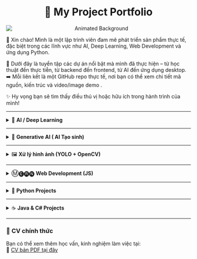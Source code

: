 <h1 align="center">💼 <strong>My Project Portfolio</strong></h1>
<div style="text-align: center;">
    <img src="https://github.com/HitDrama/Projects-Of-Nhan/blob/main/Witness%20the%20poster!%20Forged%20in%20exactly%203%20hours%20of%20intense%20creativity.gif" alt="Animated Background" style="max-width: 100%; height: auto; display: block; margin: 0 auto;">
</div>


👋 Xin chào! Mình là một lập trình viên đam mê phát triển sản phẩm thực tế, đặc biệt trong các lĩnh vực như AI, Deep Learning, Web Development và ứng dụng Python.

📌 Dưới đây là tuyển tập các dự án nổi bật mà mình đã thực hiện – từ học thuật đến thực tiễn, từ backend đến frontend, từ AI đến ứng dụng desktop.  
➡️ Mỗi liên kết là một GitHub repo thực tế, nơi bạn có thể xem chi tiết mã nguồn, kiến trúc và video/image demo .

✨ Hy vọng bạn sẽ tìm thấy điều thú vị hoặc hữu ích trong hành trình của mình!


---

<details>
  <summary>🤖 <strong>AI / Deep Learning</strong></summary>

- 🔬 [Dự đoán giá xe bằng ANN](https://github.com/HitDrama/Car-Price-Prediction-ANN)  
  _Dự đoán giá ô tô với mạng neural network nhiều tầng, dữ liệu thực từ bonbanh.com._

- 🍎 [Phát hiện bệnh trên cây táo (MobileNetV2)](https://github.com/HitDrama/Apple-Disease-MobileNetV2-)  
  _Phân loại bệnh cây bằng transfer learning trên mô hình nhẹ phù hợp cho mobile._


- 🔍 [Tìm kiếm ảnh tương tự với ResNet50](https://github.com/HitDrama/AI-Image-Classifier-with-ResNet50)  
  _Trích đặc trưng ảnh và tìm ảnh gần giống trong bộ dữ liệu lớn._

- 🔤 [Dự án dịch thật với finetune model mBART-Large-50 ](https://github.com/HitDrama/EN-VI-Translation-mBART-Large-50-Opus100)  
  _Dự án được tinh chỉnh dựa trên model mBART-Large-50 của Facebook ._

- ⚡ [Dự đoán tiêu thụ năng lượng bằng LSTM](https://github.com/HitDrama/Energy-Prediction-with-LSTM)  
  _Dự báo mức tiêu thụ điện năng theo thời gian với mạng nơ-ron hồi tiếp LSTM._

- 🗑️ [Dự án phân loạt rác 🗑️ với kiến trúc MobileNetV2](https://github.com/HitDrama/AI.TrashSort-MobileNetV2)</br>
  _Một hệ thống phân loại rác bằng AI sử dụng mô hình MobileNetV2 để tự động xác định và phân loại các loại chất thải khác nhau.._ 

</details>

---

<details>
  <summary>🤖 <strong>Generative AI ( AI Tạo sinh)</strong></summary>


-  🧠 [Sinh ảnh thời trang trắng đen bằng GAN](https://github.com/HitDrama/DCgan-Fashionmnist-Generator)  
  _GAN tự sinh ảnh thời trang từ ảnh trắng đen ._

-  🧠 [Sinh ảnh màu bằng DCGAN](https://github.com/HitDrama/DCGAN-with-CIFAR-10-Generating-Colorful-Images-from-Noise)  
  _GAN tự sinh ảnh màu với dataset CIFAR10 ._

-  💬 [chatbot-finetune-with-mistral-7b](https://github.com/HitDrama/chatbot-finetune-with-mistral-7b)</br>
  _Mô hình Mistral-7B (phát triển bởi Mistral AI) đã fine-tune cho chatbot, huấn luyện trên dataset tatsu-lab/alpaca (train[:500]) ._
 
-  💬 [Fine-Tuned-Chatbot-with-Qwen2-1.5B](https://github.com/HitDrama/Fine-Tuned-Chatbot-with-Qwen2-1.5B)</br>
  _A conversational AI chatbot fine-tuned from Qwen2-1.5B (by Qwen Team, Alibaba Cloud) using the tatsu-lab/alpaca dataset. Designed for natural, human-like dialogue ._

-  🤖 [AI-Chatbot-Flask](https://github.com/HitDrama/AI-Chatbot-Flask)</br>
  _A smart chatbot web app built with Flask, using Google Gemini API for real-time responses ._

-  ✍️ [seo-gemini-chatbot](https://github.com/HitDrama/seo-gemini-chatbot)</br>
  _Chatbot sinh bài viết SEO tự động sử dụng Gemini API 2.0-fast. Đơn giản, nhanh chóng, dễ dùng ._

</details>

---

<details>
  <summary>🖼️ <strong>Xử lý hình ảnh (YOLO + OpenCV)</strong></summary>

- 🚘 [Nhận diện biển số xe (OpenCV)](https://github.com/HitDrama/License-Plate-Recognition-with-OpenCV)  
  _Phát hiện vùng biển số xe và xử lý ảnh để nhận dạng ký tự._

- 📦 [Đếm xe ra/vào bằng YOLO](https://github.com/HitDrama/YoloVision-CarTrack)  
  _Kết hợp YOLO và line-crossing logic để đếm lượng xe trong video theo thời gian thực._

- 📦 [Xác thực sinh trắc học](https://github.com/HitDrama/CompuVision-Face-ID-with-DeepFace-FaceMesh)  
  _Xác thực sinh trắc học với DeepFace và Google FaceMesh._
</details>

---

<details>
  <summary>Ⓜ️🅔🅡🅝 <strong>Web Development (JS)</strong></summary>
  
- 📚 [BachHoaIT-Clone-MERN](https://github.com/HitDrama/BachHoaIT-Clone-MERN)
  _Dự án phát triển ứng dụng thương mại điện tử "Bách Hóa IT" sử dụng MERN Stack._

- 📚 [Online_Book_Application_Coursera](https://github.com/HitDrama/Online_Book_Application_Coursera)
  _Dự án cuối khóa học "Developing Back-End Apps with Node.js and Express" của IBM. Phát triển ứng dụng sách trực tuyến._

- 📚 [IBM-Developing-Front-End-Apps-With-React](https://github.com/HitDrama/IBM-Developing-Front-End-Apps-With-React)
  _Dự án cuối khóa học "IBM-Developing-Front-End-Apps-With-React". Phát triển ứng dụng giao diện người dùng với React._


</details>

---

<details>
  <summary>🐍 <strong>Python Projects</strong></summary>

- 🧮 [Web bán hàng MVC với Django](https://github.com/HitDrama/Project-Django-Firstly)  
  _Trang bán hàng có giỏ hàng, thanh toán đơn giản, phân quyền._

- 🔍 [Web bán hàng MVC với Flask](https://github.com/HitDrama/Web-flask-mycode)  
  _Trang bán hàng có giỏ hàng, thanh toán đơn giản, phân quyền._

</details>

---

<details>
  <summary>☕ <strong>Java & C# Projects</strong></summary>

- 🎤 [App quản lý quán Karaoke (Java Swing)](https://github.com/HitDrama/App_KaraokeChill)  
  _Quản lý phòng hát, hóa đơn, nhân viên với giao diện desktop._

- 🌱 [Web kiểm tra khảo sát bảo vệ môi trường EcoAware](https://github.com/HitDrama/ECOAWARE)  
  _Một trang web khảo sát sinh viên về vấn để bảo vệ môi trường viết bằng ASP.Net._

</details>

---

### 📄 **CV chính thức**  
Bạn có thể xem thêm học vấn, kinh nghiệm làm việc tại:  
📎 [CV bản PDF tại đây](https://link-den-cv.pdf)
